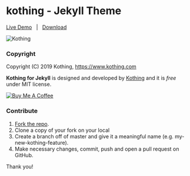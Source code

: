 # kothing - Jekyll Theme

[Live Demo](https://kothing.github.io/) &nbsp; | &nbsp; [Download](https://github.com/kothing/kothing-theme/archive/master.zip)

![Kothing](https://kothing.github.io/assets/images/kothing-template.jpg)


### Copyright

Copyright (C) 2019 Kothing, https://www.kothing.com

**Kothing for Jekyll** is designed and developed by [Kothing](https://www.kothing.com) and it is *free* under MIT license. 

<a href="https://www.paypal.me/chzng" target="_blank"><img src="https://www.buymeacoffee.com/assets/img/custom_images/orange_img.png" alt="Buy Me A Coffee" style="height: auto !important;width: auto !important;" ></a>

### Contribute

1. [Fork the repo](https://github.com/kothing/kothing-theme).
2. Clone a copy of your fork on your local
3. Create a branch off of master and give it a meaningful name (e.g. my-new-kothing-feature).
4. Make necessary changes, commit, push and open a pull request on GitHub.

Thank you!
